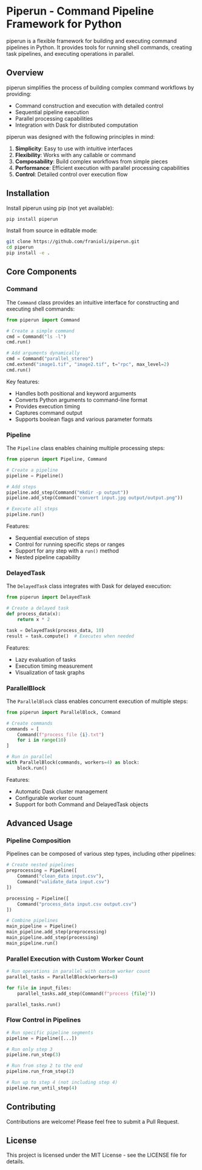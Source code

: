 # Piperun - Command Pipeline Framework for Python

piperun is a flexible framework for building and executing command pipelines in Python. It provides tools for running shell commands, creating task pipelines, and executing operations in parallel.

## Overview

piperun simplifies the process of building complex command workflows by providing:

- Command construction and execution with detailed control
- Sequential pipeline execution
- Parallel processing capabilities
- Integration with Dask for distributed computation

piperun was designed with the following principles in mind:

1. **Simplicity**: Easy to use with intuitive interfaces
2. **Flexibility**: Works with any callable or command
3. **Composability**: Build complex workflows from simple pieces
4. **Performance**: Efficient execution with parallel processing capabilities
5. **Control**: Detailed control over execution flow

## Installation

Install piperun using pip (not yet available):
```bash
pip install piperun
```

Install from source in editable mode:
```bash
git clone https://github.com/franioli/piperun.git
cd piperun
pip install -e .
```

## Core Components

### Command

The `Command` class provides an intuitive interface for constructing and executing shell commands:

```python
from piperun import Command

# Create a simple command
cmd = Command("ls -l")
cmd.run()

# Add arguments dynamically
cmd = Command("parallel_stereo")
cmd.extend("image1.tif", "image2.tif", t="rpc", max_level=2)
cmd.run()
```

Key features:
- Handles both positional and keyword arguments
- Converts Python arguments to command-line format
- Provides execution timing
- Captures command output
- Supports boolean flags and various parameter formats

### Pipeline

The `Pipeline` class enables chaining multiple processing steps:

```python
from piperun import Pipeline, Command

# Create a pipeline
pipeline = Pipeline()

# Add steps
pipeline.add_step(Command("mkdir -p output"))
pipeline.add_step(Command("convert input.jpg output/output.png"))

# Execute all steps
pipeline.run()
```

Features:
- Sequential execution of steps
- Control for running specific steps or ranges
- Support for any step with a `run()` method
- Nested pipeline capability

### DelayedTask

The `DelayedTask` class integrates with Dask for delayed execution:

```python
from piperun import DelayedTask

# Create a delayed task
def process_data(x):
    return x * 2

task = DelayedTask(process_data, 10)
result = task.compute()  # Executes when needed
```

Features:
- Lazy evaluation of tasks
- Execution timing measurement
- Visualization of task graphs

### ParallelBlock

The `ParallelBlock` class enables concurrent execution of multiple steps:

```python
from piperun import ParallelBlock, Command

# Create commands
commands = [
    Command(f"process_file {i}.txt") 
    for i in range(10)
]

# Run in parallel
with ParallelBlock(commands, workers=4) as block:
    block.run()
```

Features:
- Automatic Dask cluster management
- Configurable worker count
- Support for both Command and DelayedTask objects



## Advanced Usage

### Pipeline Composition

Pipelines can be composed of various step types, including other pipelines:

```python
# Create nested pipelines
preprocessing = Pipeline([
    Command("clean_data input.csv"),
    Command("validate_data input.csv")
])

processing = Pipeline([
    Command("process_data input.csv output.csv")
])

# Combine pipelines
main_pipeline = Pipeline()
main_pipeline.add_step(preprocessing)
main_pipeline.add_step(processing)
main_pipeline.run()
```

### Parallel Execution with Custom Worker Count

```python
# Run operations in parallel with custom worker count
parallel_tasks = ParallelBlock(workers=8)

for file in input_files:
    parallel_tasks.add_step(Command(f"process {file}"))

parallel_tasks.run()
```

### Flow Control in Pipelines

```python
# Run specific pipeline segments
pipeline = Pipeline([...])

# Run only step 3
pipeline.run_step(3)

# Run from step 2 to the end
pipeline.run_from_step(2)

# Run up to step 4 (not including step 4)
pipeline.run_until_step(4)
```

## Contributing

Contributions are welcome! Please feel free to submit a Pull Request.

## License

This project is licensed under the MIT License - see the LICENSE file for details.